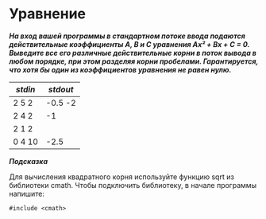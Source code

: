 Уравнение<a name="TOP"></a>
===================

***На вход вашей программы в стандартном потоке ввода подаются действительные коэффициенты A, B и C уравнения Ax² + Bx + C = 0. Выведите все его различные действительные корни в поток вывода в любом порядке, при этом разделяя корни пробелами. Гарантируется, что хотя бы один из коэффициентов уравнения не равен нулю.***

***stdin***   | ***stdout***
------------- | -------------
2 5 2  |	-0.5 -2 
2 4 2 | -1
2 1 2 | 
0 4 10 | -2.5

***Подсказка***

Для вычисления квадратного корня используйте функцию sqrt из библиотеки cmath. Чтобы подключить библиотеку, в начале программы напишите:


   ```#include <cmath>```
